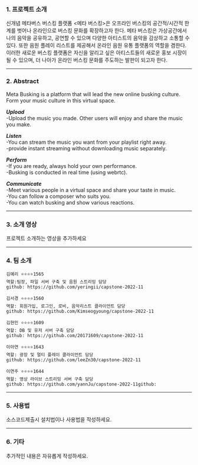 ### 1. 프로젝트 소개
신개념 메타버스 버스킹 플랫폼 <메타 버스킹>은 오프라인 버스킹의 공간적/시간적 한계를 벗어나 온라인으로 버스킹 문화를 확장하고자 한다.
메타 버스킹은 가상공간에서 나의 음악을 공유하고, 공연할 수 있으며 다양한 아티스트의 음악을 감상하고 소통할 수 있다. 또한 음원 플레이 리스트를 제공해서 온라인 음원 유통 플랫폼의 역할을 겸한다.
이러한 새로운 버스킹 플랫폼은 자신을 알리고 싶은 아티스트들의 새로운 홍보 시장이 될 수 있으며, 더 나아가 온라인 버스킹 문화를 주도하는 발판이 되고자 한다.

---------------------------------------------------------------------------------------------------------------

### 2. Abstract
Meta Busking is a platform that will lead the new online busking culture. Form your music culture in this virtual space.

***Upload***<br>
  -Upload the music you made. Other users will enjoy and share the music you make.<br>

***Listen***<br>
  -You can stream the music you want from your playlist right away.<br>
  -provide instant streaming without downloading music separately.<br>

***Perform***<br>
  -If you are ready, always hold your own performance.<br>
  -Busking is conducted in real time (using webrtc).<br>

***Communicate***<br>
  -Meet various people in a virtual space and share your taste in music.<br>
  -You can follow a composer who suits you.<br>
  -You can watch busking and show various reactions.<br>
  
---------------------------------------------------------------------------------------------------------------

### 3. 소개 영상

프로젝트 소개하는 영상을 추가하세요

---------------------------------------------------------------------------------------------------------------

### 4. 팀 소개
```
김예리 ⭐⭐⭐⭐1565
역할:팀장, 파일 서버 구축 및 음원 스트리밍 담당 
github: https://github.com/yeringii/capstone-2022-11
```
```
김서경 ⭐⭐⭐⭐1560 
역할: 회원가입, 로그인, 로비, 음악리스트 클라이언트 담당 
github: https://github.com/Kimseogyoung/capstone-2022-11
```
```
김현민 ⭐⭐⭐⭐1609 
역할: DB 및 유저 서버 구축 담당 
github: https://github.com/20171609/capstone-2022-11
```
```
이아연 ⭐⭐⭐⭐1643
역할: 광장 및 멀티 플레이 클라이언트 담당
github: https://github.com/leeZn30/capstone-2022-11
```
```
이연주 ⭐⭐⭐⭐1644
역할: 영상 라이브 스트리밍 서버 구축 담당
github: https://github.com/yannJu/capstone-2022-11github:
```
---------------------------------------------------------------------------------------------------------------

### 5. 사용법

소스코드제출시 설치법이나 사용법을 작성하세요.

---------------------------------------------------------------------------------------------------------------

### 6. 기타

추가적인 내용은 자유롭게 작성하세요.

